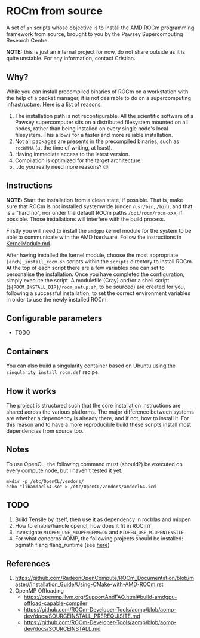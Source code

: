# ROCm from source

A set of `sh` scripts whose objective is to install the AMD ROCm programming framework from source, brought to you by the Pawsey Supercomputing Research Centre.

**NOTE:** this is just an internal project for now, do not share outside as it is quite unstable. For any information, contact Cristian.

## Why?

While you can install precompiled binaries of ROCm on a workstation with the help of a packet manager, it is not desirable to do on a supercomputing infrastructure. Here is a list of reasons:

1. The installation path is not reconfigurable. All the scientific software of a Pawsey supercomputer sits on a distributed filesystem mounted on all nodes, rather than being installed on every single node's local filesystem. This allows for a faster and more reliable installation.
2. Not all packages are presents in the precompiled binaries, such as `rocWMMA` (at the time of writing, at least).
3. Having immediate access to the latest version.
4. Compilation is optimized for the target architecture.
5. ..do you really need more reasons? 😉


## Instructions

**NOTE:** Start the installation from a clean state, if possible. That is, make sure that ROCm is not installed systemwide (under `/usr/bin`, `/bin`), and that is a "hard no", nor under the default ROCm paths `/opt/rocm/rocm-xxx`, if possible. Those installations will interfere with the build process.

Firstly you will need to install the `amdgpu` kernel module for the system to be able to communicate with the AMD hardware. Follow the instructions in [KernelModule.md](KernelModule.md).

After having installed the kernel module, choose the most appropriate `[arch]_install_rocm.sh` scripts within the `scripts` directory to install ROCm. At the top of each script there are a few variables one can set to personalise the installation. Once you have completed the configuration, simply execute the script. A modulefile (Cray) and/or a shell script (`${ROCM_INSTALL_DIR}/rocm_setup.sh`, to be sourced) are created for you, following a successful installation, to set the correct environment variables in order to use the newly installed ROCm.

## Configurable parameters

- TODO

## Containers

You can also build a singularity container based on Ubuntu using the `singularity_install_rocm.def` recipe.


## How it works

The project is structured such that the core installation instructions are shared across the various platforms. The major difference between systems are whether a dependency is already there, and if not, how to install it. For this reason and to have a more reproducible build these scripts install most dependencies from source too.


## Notes

To use OpenCL, the following command must (should?) be executed on every compute node, but I haven't tested it yet.

```
mkdir -p /etc/OpenCL/vendors/
echo "libamdocl64.so" > /etc/OpenCL/vendors/amdocl64.icd
```

## TODO

1. Build Tensile by itself, then use it as dependency in rocblas and miopen
2. How to enable/handle opencl, how does it fit in ROCm?
3. Investigate `MIOPEN_USE_MIOPENGEMM=ON` and `MIOPEN_USE_MIOPENTENSILE`
4. For what concerns AOMP, the following projects should be installed: pgmath flang flang_runtime (see [here](https://github.com/ROCm-Developer-Tools/aomp/blob/aomp-dev/bin/build_aomp.sh))


## References

1. https://github.com/RadeonOpenCompute/ROCm_Documentation/blob/master//Installation_Guide/Using-CMake-with-AMD-ROCm.rst 
2. OpenMP Offloading
    - https://openmp.llvm.org/SupportAndFAQ.html#build-amdgpu-offload-capable-compiler
    - https://github.com/ROCm-Developer-Tools/aomp/blob/aomp-dev/docs/SOURCEINSTALL_PREREQUISITE.md
    - https://github.com/ROCm-Developer-Tools/aomp/blob/aomp-dev/docs/SOURCEINSTALL.md